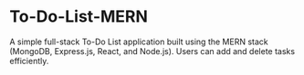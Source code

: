 # To-Do-List-MERN
A simple full-stack To-Do List application built using the MERN stack (MongoDB, Express.js, React, and Node.js). 
Users can add and delete tasks efficiently.
